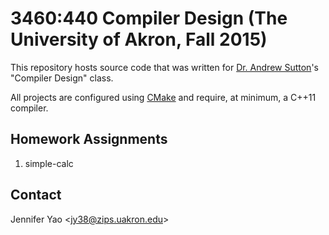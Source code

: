 # 3460:440 Compiler Design (The University of Akron, Fall 2015)

This repository hosts source code that was written for
[Dr. Andrew Sutton](mailto:asutton@uakron.edu)'s "Compiler Design" class.

All projects are configured using [CMake](https://cmake.org) and require, at
minimum, a C++11 compiler.

## Homework Assignments

1. simple-calc

## Contact

Jennifer Yao \<jy38@zips.uakron.edu\>
